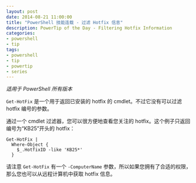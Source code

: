 ```yaml
---
layout: post
date: 2014-08-21 11:00:00
title: "PowerShell 技能连载 - 过滤 Hotfix 信息"
description: PowerTip of the Day - Filtering Hotfix Information
categories:
- powershell
- tip
tags:
- powershell
- tip
- powertip
- series
---
```

_适用于 PowerShell 所有版本_

`Get-HotFix` 是一个用于返回已安装的 hotfix 的 cmdlet。不过它没有可以过滤 hotfix 编号的参数。

通过一个 cmdlet 过滤器，您可以很方便地查看您关注的 hotfix。这个例子只返回编号为“KB25”开头的 hotfix：

    Get-HotFix |
      Where-Object { 
        $_.HotfixID -like 'KB25*'  
      }
    

请注意 `Get-HotFix` 有一个 `-ComputerName` 参数，所以如果您拥有了合适的权限，那么您也可以从远程计算机中获取 hotfix 信息。

<!--本文国际来源：[Filtering Hotfix Information](http://community.idera.com/powershell/powertips/b/tips/posts/filtering-hotfix-information)-->
